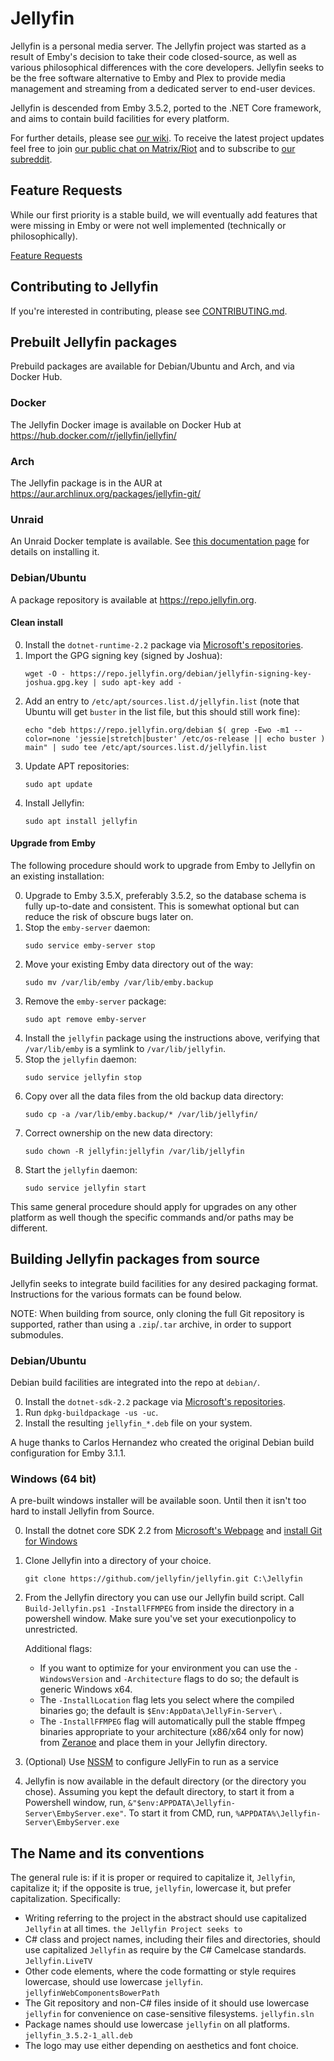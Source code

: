 Jellyfin
============

Jellyfin is a personal media server. The Jellyfin project was started as a result of Emby's decision to take their code closed-source, as well as various philosophical differences with the core developers. Jellyfin seeks to be the free software alternative to Emby and Plex to provide media management and streaming from a dedicated server to end-user devices.

Jellyfin is descended from Emby 3.5.2, ported to the .NET Core framework, and aims to contain build facilities for every platform.

For further details, please see [our wiki](https://github.com/jellyfin/jellyfin/wiki). To receive the latest project updates feel free to join [our public chat on Matrix/Riot](https://matrix.to/#/#jellyfin:matrix.org) and to subscribe to [our subreddit](https://www.reddit.com/r/jellyfin/).

## Feature Requests

While our first priority is a stable build, we will eventually add features that were missing in Emby or were not well implemented (technically or philosophically).

[Feature Requests](http://feathub.com/jellyfin/jellyfin)

## Contributing to Jellyfin

If you're interested in contributing, please see [CONTRIBUTING.md](https://github.com/jellyfin/jellyfin/blob/master/CONTRIBUTING.md).

## Prebuilt Jellyfin packages

Prebuild packages are available for Debian/Ubuntu and Arch, and via Docker Hub.

### Docker

The Jellyfin Docker image is available on Docker Hub at https://hub.docker.com/r/jellyfin/jellyfin/

### Arch

The Jellyfin package is in the AUR at https://aur.archlinux.org/packages/jellyfin-git/

### Unraid

An Unraid Docker template is available. See [this documentation page](https://github.com/jellyfin/jellyfin/blob/master/unRaid/docker-templates/README.md) for details on installing it.

### Debian/Ubuntu

A package repository is available at https://repo.jellyfin.org.

#### Clean install

0. Install the `dotnet-runtime-2.2` package via [Microsoft's repositories](https://dotnet.microsoft.com/download/dotnet-core/2.2).
0. Import the GPG signing key (signed by Joshua):
    ```
    wget -O - https://repo.jellyfin.org/debian/jellyfin-signing-key-joshua.gpg.key | sudo apt-key add -
    ```
0. Add an entry to `/etc/apt/sources.list.d/jellyfin.list` (note that Ubuntu will get `buster` in the list file, but this should still work fine):
    ```
    echo "deb https://repo.jellyfin.org/debian $( grep -Ewo -m1 --color=none 'jessie|stretch|buster' /etc/os-release || echo buster ) main" | sudo tee /etc/apt/sources.list.d/jellyfin.list
    ```
0. Update APT repositories:
    ```
    sudo apt update
    ```
0. Install Jellyfin:
    ```
    sudo apt install jellyfin
    ```

#### Upgrade from Emby

The following procedure should work to upgrade from Emby to Jellyfin on an existing installation:

0. Upgrade to Emby 3.5.X, preferably 3.5.2, so the database schema is fully up-to-date and consistent. This is somewhat optional but can reduce the risk of obscure bugs later on.
0. Stop the `emby-server` daemon:
    ```
    sudo service emby-server stop
    ```
0. Move your existing Emby data directory out of the way:
    ```
    sudo mv /var/lib/emby /var/lib/emby.backup
    ```
0. Remove the `emby-server` package:
    ```
    sudo apt remove emby-server
    ```
0. Install the `jellyfin` package using the instructions above, verifying that `/var/lib/emby` is a symlink to `/var/lib/jellyfin`.
0. Stop the `jellyfin` daemon:
    ```
    sudo service jellyfin stop
    ```
0. Copy over all the data files from the old backup data directory:
    ```
    sudo cp -a /var/lib/emby.backup/* /var/lib/jellyfin/
    ```
0. Correct ownership on the new data directory:
    ```
    sudo chown -R jellyfin:jellyfin /var/lib/jellyfin
    ```
0. Start the `jellyfin` daemon:
    ```
    sudo service jellyfin start
    ```

This same general procedure should apply for upgrades on any other platform as well though the specific commands and/or paths may be different.

## Building Jellyfin packages from source

Jellyfin seeks to integrate build facilities for any desired packaging format. Instructions for the various formats can be found below.

NOTE: When building from source, only cloning the full Git repository is supported, rather than using a `.zip`/`.tar` archive, in order to support submodules.

### Debian/Ubuntu

Debian build facilities are integrated into the repo at `debian/`.

0. Install the `dotnet-sdk-2.2` package via [Microsoft's repositories](https://dotnet.microsoft.com/download/dotnet-core/2.2).
0. Run `dpkg-buildpackage -us -uc`.
0. Install the resulting `jellyfin_*.deb` file on your system.

A huge thanks to Carlos Hernandez who created the original Debian build configuration for Emby 3.1.1.

### Windows (64 bit)

A pre-built windows installer will be available soon. Until then it isn't too hard to install Jellyfin from Source.

0. Install the dotnet core SDK 2.2 from [Microsoft's Webpage](https://dotnet.microsoft.com/download/dotnet-core/2.2) and [install Git for Windows](https://gitforwindows.org/)
0. Clone Jellyfin into a directory of your choice.
    ```
    git clone https://github.com/jellyfin/jellyfin.git C:\Jellyfin
    ```
0. From the Jellyfin directory you can use our Jellyfin build script. Call `Build-Jellyfin.ps1 -InstallFFMPEG` from inside the directory in a powershell window. Make sure you've set your executionpolicy to unrestricted.

    Additional flags:
      * If you want to optimize for your environment you can use the `-WindowsVersion` and `-Architecture` flags to do so; the default is generic Windows x64.
      * The `-InstallLocation` flag lets you select where the compiled binaries go; the default is `$Env:AppData\JellyFin-Server\` .
      * The `-InstallFFMPEG` flag will automatically pull the stable ffmpeg binaries appropriate to your architecture (x86/x64 only for now) from [Zeranoe](https://ffmpeg.zeranoe.com/builds/) and place them in your Jellyfin directory. 
0. (Optional) Use [NSSM](https://nssm.cc/) to configure JellyFin to run as a service
0. Jellyfin is now available in the default directory (or the directory you chose). Assuming you kept the default directory, to start it from a Powershell window, run, `&"$env:APPDATA\Jellyfin-Server\EmbyServer.exe"`. To start it from CMD, run, `%APPDATA%\Jellyfin-Server\EmbyServer.exe`

## The Name and its conventions

The general rule is: if it is proper or required to capitalize it, `Jellyfin`, capitalize it; if the opposite is true, `jellyfin`, lowercase it, but prefer capitalization. Specifically:

* Writing referring to the project in the abstract should use capitalized `Jellyfin` at all times. `the Jellyfin Project seeks to`
* C# class and project names, including their files and directories, should use capitalized `Jellyfin` as require by the C# Camelcase standards. `Jellyfin.LiveTV`
* Other code elements, where the code formatting or style requires lowercase, should use lowercase `jellyfin`. `jellyfinWebComponentsBowerPath`
* The Git repository and non-C# files inside of it should use lowercase `jellyfin` for convenience on case-sensitive filesystems. `jellyfin.sln`
* Package names should use lowercase `jellyfin` on all platforms. `jellyfin_3.5.2-1_all.deb`
* The logo may use either depending on aesthetics and font choice.
